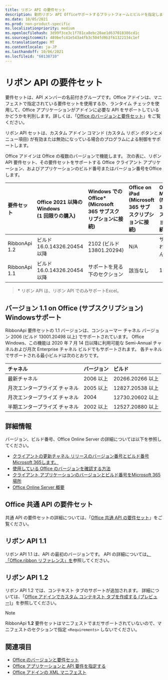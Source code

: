 ```yaml
---
title: リボン API の要件セット
description: 動的リボン API Officeサポートするプラットフォームとビルドを指定します。
ms.date: 10/05/2021
ms.prod: non-product-specific
ms.localizationpriority: medium
ms.openlocfilehash: 3d99f3ce3c1f781ca8ebc20ae1d637018386cd1c
ms.sourcegitcommit: 489befc41e543a4fb3c504fd9b3f61322134c1ef
ms.translationtype: MT
ms.contentlocale: ja-JP
ms.lasthandoff: 10/06/2021
ms.locfileid: "60138710"
---
```

# <a name="ribbon-api-requirement-sets"></a>リボン API の要件セット

要件セットは、API メンバーの名前付きグループです。Office アドインは、マニフェストで指定されている要件セットを使用するか、ランタイム チェックを使用して、Office アプリケーションがアドインに必要な API をサポートしているかどうかを判別します。詳しくは、「[Office のバージョンと要件セット](../../develop/office-versions-and-requirement-sets.md)」をご覧ください。

リボン API セットは、カスタム アドイン コマンド (カスタム リボン ボタンとメニュー項目) が有効または無効になっている場合のプログラムによる制御をサポートします。

Office アドインは Office の複数のバージョンで機能します。 次の表に、リボン API 要件セット、その要件セットをサポートする Office クライアント アプリケーション、およびアプリケーションのビルド番号またはバージョン番号をOfficeします。

|  要件セット  | Office 2021 以降のWindows<br>(1 回限りの購入) | Windows での Office\*<br>(Microsoft 365 サブスクリプションに接続) |  Office on iPad<br>(Microsoft 365 サブスクリプションに接続)  |  Office on Mac\*<br>(Microsoft 365 サブスクリプションに接続)  | Office on the web\*  |  Office Online Server  |
|:-----|:-----|:-----|:-----|:-----|:-----|:-----|
| RibbonApi 1.2  | ビルド 16.0.14326.20454 以降 | 2102 (ビルド 13801.20294) | N/A | サポートされていません | 2021 年 5 月 | 該当なし|
| RibbonApi 1.1  | ビルド 16.0.14326.20454 以降 | サポートを見る<br>下のセクション | 該当なし | 16.38 | 2020 年 11 月 | 該当なし|

> **&#42;** リボン API は、リボン API でのみサポートExcel。

## <a name="support-for-version-11-on-office-on-windows-subscription"></a>バージョン 1.1 on Office (サブスクリプション) Windowsサポート

RibbonApi 要件セットの 1.1 バージョンは、コンシューマー チャネル バージョン 2006 (ビルド 13001.20498 以上) でサポートされています。 Office Windows、この機能は 2020 年 7 月 14 日以降に利用可能な Semi-Annual チャネルおよび月次 Enterprise チャネル ビルドでもサポートされます。 各チャネルでサポートされる最小ビルドは次のとおりです。  

|チャネル | バージョン | ビルド|
|:-----|:-----|:-----|
|最新チャネル | 2006 以上 | 20266.20266 以上|
|月次エンタープライズ チャネル | 2005 以上 | 12827.20538 以上|
|月次エンタープライズ チャネル | 2004 | 12730.20602 以上|
|半期エンタープライズ チャネル | 2002 以上 | 12527.20880 以上|

## <a name="more-information"></a>詳細情報

バージョン、ビルド番号、Office Online Server の詳細については以下を参照してください。

- [クライアントの更新チャネル リリースのバージョン番号とビルド番号Microsoft 365します。](/officeupdates/update-history-microsoft365-apps-by-date)
- [使用している Office のバージョンを確認する方法](https://support.microsoft.com/office/932788b8-a3ce-44bf-bb09-e334518b8b19)
- [クライアント アプリケーションのバージョンとビルド番号をMicrosoft 365場所](/officeupdates/update-history-microsoft365-apps-by-date)
- [Office Online Server 概要](/officeonlineserver/office-online-server-overview)

## <a name="office-common-api-requirement-sets"></a>Office 共通 API の要件セット

共通 API の要件セットの詳細については、「[Office 共通 API の要件セット](office-add-in-requirement-sets.md)」をご覧ください。

## <a name="ribbon-api-11"></a>リボン API 1.1

リボン API 1.1 は、API の最初のバージョンです。 API の詳細については[、「Office.ribbon リファレンス」を](/javascript/api/office/office.ribbon)参照してください。

## <a name="ribbon-api-12"></a>リボン API 1.2

リボン API 1.2 では、コンテキスト タブのサポートが追加されます。 詳細については、「[Office アドインでカスタム コンテキスト タブを作成する (プレビュー)](../../design/contextual-tabs.md)」を参照してください。

> [!NOTE]
> RibbonApi **1.2** 要件セットはマニフェストでまだサポートされていないので、マニフェストのセクションで指定 `<Requirements>` しないでください。

## <a name="see-also"></a>関連項目

- [Office のバージョンと要件セット](../../develop/office-versions-and-requirement-sets.md)
- [Office アプリケーションと API 要件を指定する](../../develop/specify-office-hosts-and-api-requirements.md)
- [Office アドインの XML マニフェスト](../../develop/add-in-manifests.md)
